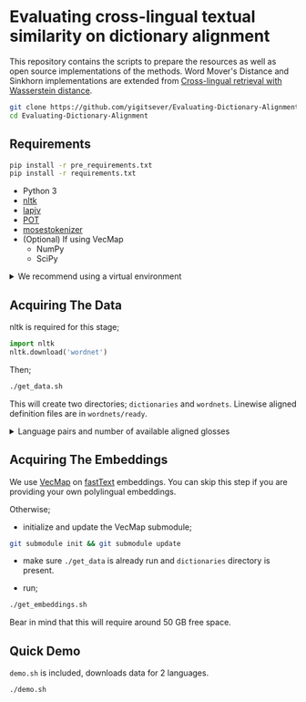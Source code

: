 # Evaluating cross-lingual textual similarity on dictionary alignment

This repository contains the scripts to prepare the resources as well as open source implementations of the methods. Word Mover's Distance and Sinkhorn implementations are extended from [Cross-lingual retrieval with Wasserstein distance](https://github.com/balikasg/WassersteinRetrieval).

```bash
git clone https://github.com/yigitsever/Evaluating-Dictionary-Alignment.git
cd Evaluating-Dictionary-Alignment
```

## Requirements

```bash
pip install -r pre_requirements.txt
pip install -r requirements.txt
```

- Python 3
- [nltk](http://www.nltk.org/)
- [lapjv](https://pypi.org/project/lapjv/)
- [POT](https://pypi.org/project/POT/)
- [mosestokenizer](https://pypi.org/project/mosestokenizer/)
- (Optional) If using VecMap
    * NumPy
    * SciPy

<details><summary>We recommend using a virtual environment</summary>
<p>

In order to create a [virtual environment](https://docs.python.org/3/library/venv.html#venv-def) that resides in a directory `.env` under home;

```bash
cd ~
mkdir -p .env && cd .env
python -m venv evaluating
source ~/.env/evaluating/bin/activate
```

After the virtual environment is activated, the python interpreter and the installed packages are isolated. In order for our code to work, the correct environment has to be sourced/activated.
In order to install all dependencies automatically use the [pip](https://pypi.org/project/pip/) package installer using `requirements.txt`, which resides under the repository directory.

```bash
# under Evaluating-Dictionary-Alignment
pip install -r requirements.txt
```

Rest of this README assumes that you are in the repository root directory.

</p>
</details>

## Acquiring The Data

nltk is required for this stage;

```python
import nltk
nltk.download('wordnet')
```

Then;

```bash
./get_data.sh
```

This will create two directories; `dictionaries` and `wordnets`.
Linewise aligned definition files are in `wordnets/ready`.

<details><summary>Language pairs and number of available aligned glosses</summary>
<p>

Source Language | Target Language | # of Pairs
--- | ---  | ---:
en | bg | 4959
en | el | 18136
en | it | 12688
en | ro | 58754
en | sl | 3144
en | sq | 4681
bg | el | 2817
bg | it | 2115
bg | ro | 4701
el | it | 4801
el | ro | 2144
el | sq | 4681
it | ro | 10353
ro | sl | 2085
ro | sq | 4646

</p>
</details>

## Acquiring The Embeddings

We use [VecMap](https://github.com/artetxem/vecmap) on [fastText](https://fasttext.cc/) embeddings. You can skip this step if you are providing your own polylingual embeddings.

Otherwise;

* initialize and update the VecMap submodule;

```bash
git submodule init && git submodule update
```

* make sure `./get_data` is already run and `dictionaries` directory is present.

* run;

```bash
./get_embeddings.sh
```

Bear in mind that this will require around 50 GB free space.

## Quick Demo

`demo.sh` is included, downloads data for 2 languages.

```bash
./demo.sh
```

